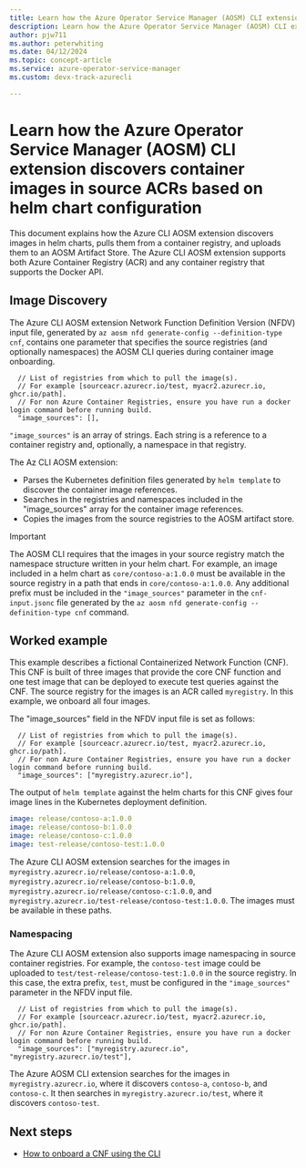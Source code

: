 ```yaml
---
title: Learn how the Azure Operator Service Manager (AOSM) CLI extension discovers container images in source ACRs based on helm chart configuration.
description: Learn how the Azure Operator Service Manager (AOSM) CLI extension discovers container images in source ACRs based on helm chart configuration.
author: pjw711
ms.author: peterwhiting
ms.date: 04/12/2024
ms.topic: concept-article
ms.service: azure-operator-service-manager
ms.custom: devx-track-azurecli

---
```

# Learn how the Azure Operator Service Manager (AOSM) CLI extension discovers container images in source ACRs based on helm chart configuration

This document explains how the Azure CLI AOSM extension discovers images in helm charts, pulls them from a container registry, and uploads them to an AOSM Artifact Store. The Azure CLI AOSM extension supports both Azure Container Registry (ACR) and any container registry that supports the Docker API.

## Image Discovery

The Azure CLI AOSM extension Network Function Definition Version (NFDV) input file, generated by `az aosm nfd generate-config --definition-type cnf`, contains one parameter that specifies the source registries (and optionally namespaces) the AOSM CLI queries during container image onboarding.

```jsonc
  // List of registries from which to pull the image(s).
  // For example [sourceacr.azurecr.io/test, myacr2.azurecr.io, ghcr.io/path].
  // For non Azure Container Registries, ensure you have run a docker login command before running build.
  "image_sources": [],
```

`"image_sources"` is an array of strings. Each string is a reference to a container registry and, optionally, a namespace in that registry.

The Az CLI AOSM extension:

- Parses the Kubernetes definition files generated by `helm template` to discover the container image references.
- Searches in the registries and namespaces included in the "image_sources" array for the container image references.
- Copies the images from the source registries to the AOSM artifact store.

>[!IMPORTANT]
>The AOSM CLI requires that the images in your source registry match the namespace structure written in your helm chart. For example, an image included in a helm chart as `core/contoso-a:1.0.0` must be available in the source registry in a path that ends in `core/contoso-a:1.0.0`. Any additional prefix must be included in the `"image_sources"` parameter in the `cnf-input.jsonc` file generated by the `az aosm nfd generate-config --definition-type cnf` command.

## Worked example

This example describes a fictional Containerized Network Function (CNF). This CNF is built of three images that provide the core CNF function and one test image that can be deployed to execute test queries against the CNF. The source registry for the images is an ACR called `myregistry`. In this example, we onboard all four images.

The "image_sources" field in the NFDV input file is set as follows:

```jsonc
  // List of registries from which to pull the image(s).
  // For example [sourceacr.azurecr.io/test, myacr2.azurecr.io, ghcr.io/path].
  // For non Azure Container Registries, ensure you have run a docker login command before running build.
  "image_sources": ["myregistry.azurecr.io"],
```

The output of `helm template` against the helm charts for this CNF gives four image lines in the Kubernetes deployment definition.

```yaml
image: release/contoso-a:1.0.0
image: release/contoso-b:1.0.0
image: release/contoso-c:1.0.0
image: test-release/contoso-test:1.0.0
```

The Azure CLI AOSM extension searches for the images in `myregistry.azurecr.io/release/contoso-a:1.0.0`, `myregistry.azurecr.io/release/contoso-b:1.0.0`, `myregistry.azurecr.io/release/contoso-c:1.0.0`, and `myregistry.azurecr.io/test-release/contoso-test:1.0.0`. The images must be available in these paths.

### Namespacing

The Azure CLI AOSM extension also supports image namespacing in source container registries. For example, the `contoso-test` image could be uploaded to `test/test-release/contoso-test:1.0.0` in the source registry. In this case, the extra prefix, `test`, must be configured in the `"image_sources"` parameter in the NFDV input file.

```jsonc
  // List of registries from which to pull the image(s).
  // For example [sourceacr.azurecr.io/test, myacr2.azurecr.io, ghcr.io/path].
  // For non Azure Container Registries, ensure you have run a docker login command before running build.
  "image_sources": ["myregistry.azurecr.io", "myregistry.azurecr.io/test"],
```

The Azure AOSM CLI extension searches for the images in `myregistry.azurecr.io`, where it discovers `contoso-a`, `contoso-b`, and `contoso-c`. It then searches in `myregistry.azurecr.io/test`, where it discovers `contoso-test`.

## Next steps

- [How to onboard a CNF using the CLI](how-to-onboard-containerized-network-function-cli.md)